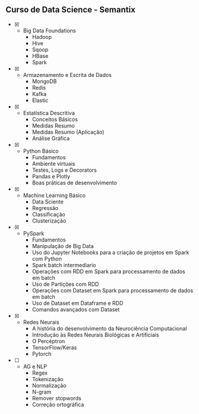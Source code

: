 ## Curso de Data Science -  Semantix

- [x] - Big Data Foundations
    - Hadoop
    - Hive
    - Sqoop
    - HBase
    - Spark

- [x] - Armazenamento e Escrita de Dados
    - MongoDB
    - Redis
    - Kafka
    - Elastic
    
- [x] - Estatística Descritiva
    - Conceitos Básicos
    - Medidas Resumo
    - Medidas Resumo (Aplicação)
    - Análise Gráfica

- [x] - Python Básico
    - Fundamentos
    - Ambiente virtuais
    - Testes, Logs e Decorators
    - Pandas e Plotly
    - Boas práticas de desenvolvimento

- [x] - Machine Learning Básico
    - Data Sciente
    - Regressão
    - Classificação
    - Clusterização

- [x] - PySpark
    - Fundamentos
    - Manipulação de Big Data
    - Uso do Jupyter Notebooks para a criação de projetos em Spark com Python
    - Spark batch intermediario
    - Operações com RDD em Spark para processamento de dados em batch
    - Uso de Partições com RDD
    - Operações com Dataset em Spark para processamento de dados em batch
    - Uso de Dataset em Dataframe e RDD
    - Comandos avançados com Dataset
    
- [x] - Redes Neurais
    - A história do desenvolvimento da Neurociência Computacional
    - Introdução às Redes Neurais Biológicas e Artificiais
    - O Percéptron
    - TensorFlow/Keras
    - Pytorch

- [ ] - AG e NLP
    - Regex
    - Tokenização
    - Normalização
    - N-gram
    - Remover stopwords
    - Correção ortográfica
